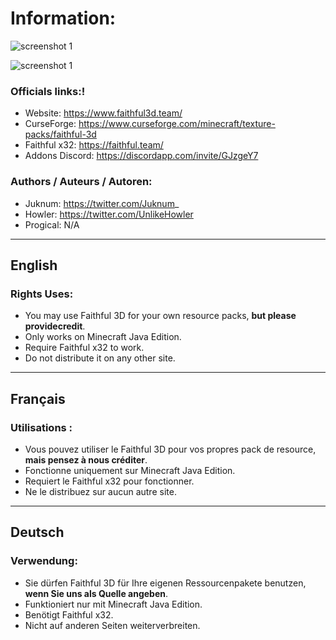# **Information:**

![screenshot 1](https://media.forgecdn.net/attachments/288/152/release_1_14.jpg "")

![screenshot 1](https://media.forgecdn.net/attachments/288/147/caroussel_3.gif "")

### **Officials links:**!


- Website: https://www.faithful3d.team/
- CurseForge: https://www.curseforge.com/minecraft/texture-packs/faithful-3d
- Faithful x32: https://faithful.team/
- Addons Discord: https://discordapp.com/invite/GJzgeY7

### **Authors / Auteurs / Autoren:**

- Juknum: https://twitter.com/Juknum_
- Howler: https://twitter.com/UnlikeHowler
- Progical: N/A

----------

## **English**
### **Rights Uses:**

- You may use Faithful 3D for your own resource packs, **but please providecredit**.  
- Only works on Minecraft Java Edition.  
- Require Faithful x32 to work.  
- Do not distribute it on any other site.  

----------

## **Français**
### **Utilisations :**

- Vous pouvez utiliser le Faithful 3D pour vos propres pack de resource, **mais pensez à nous créditer**.  
- Fonctionne uniquement sur Minecraft Java Edition.  
- Requiert le Faithful x32 pour fonctionner.  
- Ne le distribuez sur aucun autre site.  

----------

## **Deutsch**
### **Verwendung:**

- Sie dürfen Faithful 3D für Ihre eigenen Ressourcenpakete benutzen, **wenn Sie uns als Quelle angeben**.  
- Funktioniert nur mit Minecraft Java Edition.  
- Benötigt Faithful x32.  
- Nicht auf anderen Seiten weiterverbreiten.  
